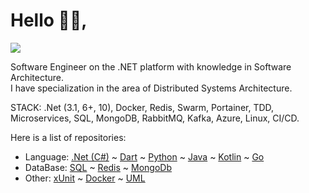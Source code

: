   <h1>Hello 👋🏻,</h1>
<p>
  <a href="mailto:danpaiva@live.com" target="_blank" title="E-mail">
    <img src="https://img.shields.io/badge/danpaiva@live.com-038C3E?style=for-the-badge">
  </a>
</p>

<p>Software Engineer on the .NET platform with knowledge in Software Architecture.<br>
I have specialization in the area of ​​Distributed Systems Architecture.</p>

<p>STACK: .Net (3.1, 6+, 10), Docker, Redis, Swarm, Portainer, TDD, Microservices, SQL, MongoDB, RabbitMQ, Kafka, Azure, Linux, CI/CD.

Here is a list of repositories:</p>

* Language: [.Net (C#)](https://github.com/danhpaiva?tab=repositories&q=&type=&language=c%23&sort=) ~ 
[Dart](https://github.com/danhpaiva?tab=repositories&q=&type=&language=dart&sort=) ~ 
[Python](https://github.com/danhpaiva?tab=repositories&q=&type=&language=python&sort=) ~
[Java](https://github.com/danhpaiva?tab=repositories&q=&type=&language=java&sort=) ~
[Kotlin](https://github.com/danhpaiva?tab=repositories&q=&type=&language=kotlin&sort=) ~
[Go](https://github.com/danhpaiva?tab=repositories&q=&type=&language=go&sort=)
* DataBase: [SQL](https://github.com/danhpaiva?tab=repositories&q=&type=&language=tsql&sort=) ~ 
[Redis](https://github.com/danhpaiva/net-redis-example-key-value) ~ 
[MongoDb](https://github.com/danhpaiva/net-api-mongodb)
* Other: [xUnit](https://github.com/danhpaiva/todo-mobile-bff) ~ 
[Docker](https://github.com/danhpaiva/todo-api-mvc-net) ~
[UML](https://github.com/danhpaiva/university-diagram-plantUml)

</p>
